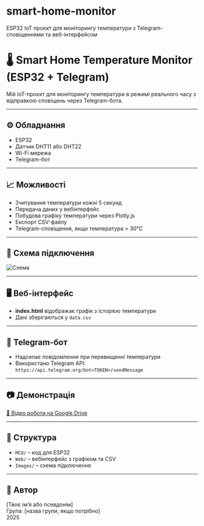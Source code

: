 # smart-home-monitor
ESP32 IoT проєкт для моніторингу температури з Telegram-сповіщеннями та веб-інтерфейсом
# 🌡️ Smart Home Temperature Monitor (ESP32 + Telegram)

Мій IoT-проєкт для моніторингу температури в режимі реального часу з відправкою сповіщень через Telegram-бота.

---

## ⚙️ Обладнання

- ESP32
- Датчик DHT11 або DHT22
- Wi-Fi мережа
- Telegram-бот

---

## 📈 Можливості

- Зчитування температури кожні 5 секунд
- Передача даних у вебінтерфейс
- Побудова графіку температури через Plotly.js
- Експорт CSV-файлу
- Telegram-сповіщення, якщо температура > 30°C

---

## 🔧 Схема підключення

![Схема](Images/schema.png)

---

## 🖥️ Веб-інтерфейс

- **index.html** відображає графік з історією температури
- Дані зберігаються у `data.csv`

---

## 📩 Telegram-бот

- Надсилає повідомлення при перевищенні температури
- Використано Telegram API: `https://api.telegram.org/bot<TOKEN>/sendMessage`

---

## 📷 Демонстрація

[🎥 Відео роботи на Google Drive](https://drive.google.com/...)

---

## 📂 Структура

- `MCU/` – код для ESP32
- `Web/` – вебінтерфейс з графіком та CSV
- `Images/` – схема підключення

---

## 🔗 Автор

[Твоє ім’я або псевдонім]  
Група: [назва групи, якщо потрібно]  
2025

